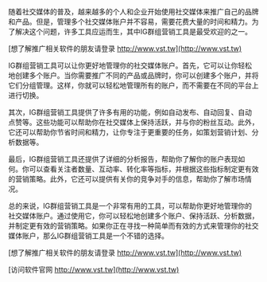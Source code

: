 随着社交媒体的普及，越来越多的个人和企业开始使用社交媒体来推广自己的品牌和产品。但是，管理多个社交媒体账户并不容易，需要花费大量的时间和精力。为了解决这个问题，许多工具应运而生，其中IG群组营销工具是最受欢迎的之一。

[想了解推广相关软件的朋友请登录 http://www.vst.tw](http://www.vst.tw)

IG群组营销工具可以让你更好地管理你的社交媒体账户。首先，它可以让你轻松地创建多个账户。当你需要推广不同的产品或品牌时，你可以创建多个账户，并将它们分组管理。这样，你就可以轻松地管理所有的账户，而不需要在不同的平台上进行切换。

其次，IG群组营销工具提供了许多有用的功能，例如自动发布、自动回复、自动点赞等。这些功能可以帮助你在社交媒体上保持活跃，并与你的粉丝互动。此外，它还可以帮助你节省时间和精力，让你专注于更重要的任务，如策划营销计划、分析数据等。

最后，IG群组营销工具还提供了详细的分析报告，帮助你了解你的账户表现如何。你可以查看关注者数量、互动率、转化率等指标，并根据这些指标制定更有效的营销策略。此外，它还可以提供有关你的竞争对手的信息，帮助你了解市场情况。

总的来说，IG群组营销工具是一个非常有用的工具，可以帮助你更好地管理你的社交媒体账户。通过使用它，你可以轻松地创建多个账户、保持活跃、分析数据，并制定更有效的营销策略。如果你正在寻找一种简单而有效的方式来管理你的社交媒体账户，那么IG群组营销工具是一个不错的选择。

[想了解推广相关软件的朋友请登录 http://www.vst.tw](http://www.vst.tw)


[访问软件官网 http://www.vst.tw](http://www.vst.tw)
